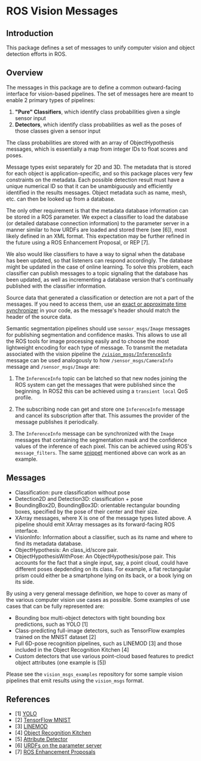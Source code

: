 # ROS Vision Messages

## Introduction

This package defines a set of messages to unify computer
vision and object detection efforts in ROS.

## Overview

The messages in this package are to define a common outward-facing interface
for vision-based pipelines. The set of messages here are meant to enable 2
primary types of pipelines:

  1. **"Pure" Classifiers**, which identify class probabilities given a single
  sensor input
  2. **Detectors**, which identify class probabilities as well as the poses of
  those classes given a sensor input

The class probabilities are stored with an array of ObjectHypothesis messages,
which is essentially a map from integer IDs to float scores and poses.

Message types exist separately for 2D and 3D. The metadata that is stored for
each object is application-specific, and so this package places very few
constraints on the metadata. Each possible detection result must have a unique
numerical ID so that it can be unambiguously and efficiently identified in the
results messages. Object metadata such as name, mesh, etc. can then be looked
up from a database.

The only other requirement is that the metadata database information can be
stored in a ROS parameter. We expect a classifier to load the database (or
detailed database connection information) to the parameter
server in a manner similar to how URDFs are loaded and stored there (see [6]),
most likely defined in an XML format. This expectation may be further refined
in the future using a ROS Enhancement Proposal, or REP [7].

We also would like classifiers to have a way to signal when the database has
been updated, so that listeners can respond accordingly. The database might be
updated in the case of online learning. To solve this problem, each classifier
can publish messages to a topic signaling that the database has been updated, as
well as incrementing a database version that's continually published with the
classifier information.

Source data that generated a classification or detection are not a part of the
messages. If you need to access them, use an
[exact or approximate time synchronizer](
http://wiki.ros.org/message_filters#Policy-Based_Synchronizer_.5BROS_1.1.2B-.5D)
in your code, as the message's header should match the header of the source
data.

Semantic segmentation pipelines should use `sensor_msgs/Image` messages for publishing segmentation and confidence masks. This allows to use all the ROS tools for image processing easily and to choose the most lightweight encoding for each type of message. To transmit the metadata associated with the vision pipeline the [`/vision_msgs/InferenceInfo`](msg/InferenceInfo.msg) message can be used analogously to how `/sensor_msgs/CameraInfo` message and `/sensor_msgs/Image` are:

1. The `InferenceInfo` topic can be latched so that new nodes joining the ROS system can get the messages that were published since the beginning. In ROS2 this can be achieved using a `transient local` QoS profile.

2. The subscribing node can get and store one `InferenceInfo` message and cancel its subscription after that. This assumes the provider of the message publishes it periodically.

3. The `InferenceInfo` message can be synchronized with the `Image` messages that containing the segmentation mask and the confidence values of the inference of each pixel. This can be achieved using ROS's `message_filters`. The same [snippet](http://wiki.ros.org/message_filters#Policy-Based_Synchronizer_.5BROS_1.1.2B-.5D) mentioned above can work as an example.

## Messages

  * Classification: pure classification without pose
  * Detection2D and Detection3D: classification + pose
  * BoundingBox2D, BoundingBox3D: orientable rectangular bounding boxes,
    specified by the pose of their center and their size.
  * XArray messages, where X is one of the message types listed above. A
    pipeline should emit XArray messages as its forward-facing ROS interface.
  * VisionInfo: Information about a classifier, such as its name and where
    to find its metadata database.
  * ObjectHypothesis: An class\_id/score pair.
  * ObjectHypothesisWithPose: An ObjectHypothesis/pose pair. This accounts for the
    fact that a single input, say, a point cloud, could have different poses
    depdending on its class. For example, a flat rectangular prism could either
    be a smartphone lying on its back, or a book lying on its side.

By using a very general message definition, we hope to cover as many of the
various computer vision use cases as possible. Some examples of use cases that
can be fully represented are:

  * Bounding box multi-object detectors with tight bounding box predictions,
  such as YOLO [1]
  * Class-predicting full-image detectors, such as TensorFlow examples trained
  on the MNIST dataset [2]
  * Full 6D-pose recognition pipelines, such as LINEMOD [3] and those included
  in the Object Recognition Kitchen [4]
  * Custom detectors that use various point-cloud based features to predict
  object attributes (one example is [5])

Please see the `vision_msgs_examples` repository for some sample vision
pipelines that emit results using the `vision_msgs` format.

## References
  * [1] [YOLO](https://pjreddie.com/darknet/yolo/)
  * [2] [TensorFlow MNIST](https://www.tensorflow.org/get_started/mnist/beginners)
  * [3] [LINEMOD](http://campar.in.tum.de/pub/hinterstoisser2011linemod/hinterstoisser2011linemod.pdf)
  * [4] [Object Recognition Kitchen](https://wg-perception.github.io/ork_tutorials/tutorial03/tutorial.html)
  * [5] [Attribute Detector](https://www2.eecs.berkeley.edu/Research/Projects/CS/vision/shape/attributes-poselets-iccv11.pdf)
  * [6] [URDFs on the parameter server](http://wiki.ros.org/urdf/Tutorials/Using%20urdf%20with%20robot_state_publisher#Launch_File)
  * [7] [ROS Enhancement Proposals](http://www.ros.org/reps/rep-0000.html)
